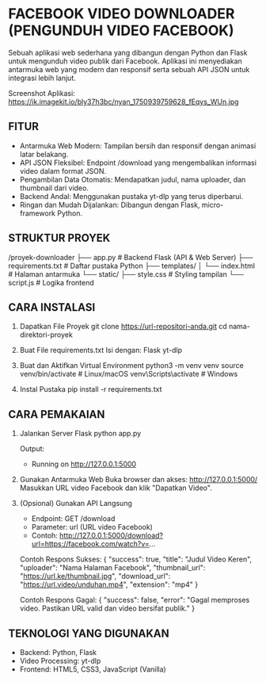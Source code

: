 FACEBOOK VIDEO DOWNLOADER (PENGUNDUH VIDEO FACEBOOK)
====================================================

Sebuah aplikasi web sederhana yang dibangun dengan Python dan Flask untuk mengunduh video publik dari Facebook. Aplikasi ini menyediakan antarmuka web yang modern dan responsif serta sebuah API JSON untuk integrasi lebih lanjut.

Screenshot Aplikasi:
https://ik.imagekit.io/bly37h3bc/nyan_1750939759628_fEqys_WUn.jpg

FITUR
-----
- Antarmuka Web Modern: Tampilan bersih dan responsif dengan animasi latar belakang.
- API JSON Fleksibel: Endpoint /download yang mengembalikan informasi video dalam format JSON.
- Pengambilan Data Otomatis: Mendapatkan judul, nama uploader, dan thumbnail dari video.
- Backend Andal: Menggunakan pustaka yt-dlp yang terus diperbarui.
- Ringan dan Mudah Dijalankan: Dibangun dengan Flask, micro-framework Python.

STRUKTUR PROYEK
---------------
/proyek-downloader
├── app.py              # Backend Flask (API & Web Server)
├── requirements.txt    # Daftar pustaka Python
├── templates/
│   └── index.html      # Halaman antarmuka
└── static/
    ├── style.css       # Styling tampilan
    └── script.js       # Logika frontend

CARA INSTALASI
--------------
1. Dapatkan File Proyek
   git clone https://url-repositori-anda.git
   cd nama-direktori-proyek

2. Buat File requirements.txt
   Isi dengan:
   Flask
   yt-dlp

3. Buat dan Aktifkan Virtual Environment
   python3 -m venv venv
   source venv/bin/activate   # Linux/macOS
   venv\Scripts\activate    # Windows

4. Instal Pustaka
   pip install -r requirements.txt

CARA PEMAKAIAN
--------------
1. Jalankan Server Flask
   python app.py

   Output:
   * Running on http://127.0.0.1:5000

2. Gunakan Antarmuka Web
   Buka browser dan akses:
   http://127.0.0.1:5000/
   Masukkan URL video Facebook dan klik "Dapatkan Video".

3. (Opsional) Gunakan API Langsung
   - Endpoint: GET /download
   - Parameter: url (URL video Facebook)
   - Contoh: http://127.0.0.1:5000/download?url=https://facebook.com/watch?v=...

   Contoh Respons Sukses:
   {
     "success": true,
     "title": "Judul Video Keren",
     "uploader": "Nama Halaman Facebook",
     "thumbnail_url": "https://url.ke/thumbnail.jpg",
     "download_url": "https://url.video/unduhan.mp4",
     "extension": "mp4"
   }

   Contoh Respons Gagal:
   {
     "success": false,
     "error": "Gagal memproses video. Pastikan URL valid dan video bersifat publik."
   }

TEKNOLOGI YANG DIGUNAKAN
------------------------
- Backend: Python, Flask
- Video Processing: yt-dlp
- Frontend: HTML5, CSS3, JavaScript (Vanilla)